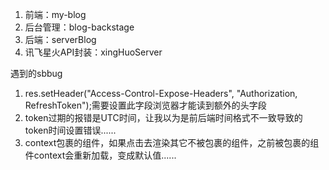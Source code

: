 1. 前端：my-blog
2. 后台管理：blog-backstage
3. 后端：serverBlog
4. 讯飞星火API封装：xingHuoServer


遇到的sbbug
1.  res.setHeader("Access-Control-Expose-Headers", "Authorization, RefreshToken");需要设置此字段浏览器才能读到额外的头字段
2.  token过期的报错是UTC时间，让我以为是前后端时间格式不一致导致的token时间设置错误......
3.  context包裹的组件，如果点击去渲染其它不被包裹的组件，之前被包裹的组件context会重新加载，变成默认值......